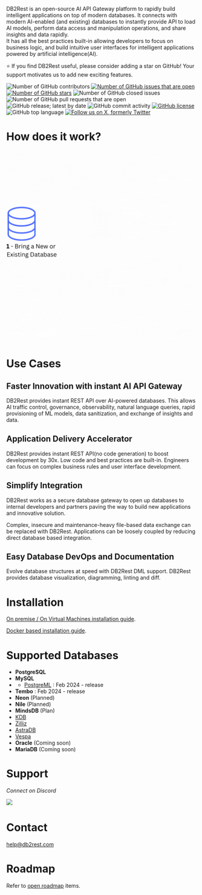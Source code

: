 DB2Rest is an open-source AI API Gateway platform to rapidly build intelligent applications on top of modern databases.
It connects with modern AI-enabled (and existing) databases to instantly provide API to load AI models, perform data access and manipulation operations, and share insights and data rapidly.  
It has all the best practices built-in allowing developers to focus on business logic, and build intuitive user interfaces for intelligent applications powered by artificial intelligence(AI).

:star: If you find DB2Rest useful, please consider adding a star on GitHub! Your support motivates us to add new exciting features.

![Number of GitHub contributors](https://img.shields.io/github/contributors/kdhrubo/db2rest)
[![Number of GitHub issues that are open](https://img.shields.io/github/issues/kdhrubo/db2rest)](https://github.com/kdhrubo/db2rest/issues)
[![Number of GitHub stars](https://img.shields.io/github/stars/kdhrubo/db2rest)](https://github.com/kdhrubo/db2rest/stargazers)
![Number of GitHub closed issues](https://img.shields.io/github/issues-closed/kdhrubo/db2rest)
![Number of GitHub pull requests that are open](https://img.shields.io/github/issues-pr-raw/kdhrubo/db2rest)
![GitHub release; latest by date](https://img.shields.io/github/v/release/kdhrubo/db2rest)
![GitHub commit activity](https://img.shields.io/github/commit-activity/m/kdhrubo/db2rest)
[![GitHub license](https://img.shields.io/github/license/kdhrubo/db2rest)](https://github.com/kdhrubo/db2rest)
![GitHub top language](https://img.shields.io/github/languages/top/kdhrubo/db2rest)
[![Follow us on X, formerly Twitter](https://img.shields.io/twitter/follow/db2rest?style=social)](https://twitter.com/db2rest)


# How does it work?

![DB2Rest- How it works?](assets/db2rest-how-it-works.gif "DB2Rest")


# Use Cases 

## Faster Innovation with instant AI API Gateway

DB2Rest provides instant REST API over AI-powered databases.  This allows AI traffic control, governance, observability, natural language queries, rapid provisioning of ML models, data sanitization, and exchange of insights and data.

## Application Delivery Accelerator
DB2Rest provides instant REST API(no code generation) to boost development by 30x. Low code and best practices are built-in. Engineers can focus on complex business rules and user interface development.  

## Simplify Integration
DB2Rest works as a secure database gateway to open up databases to internal developers and partners paving the way to build new applications and innovative solution.

Complex, insecure and maintenance-heavy file-based data exchange can be replaced with DB2Rest. Applications can be loosely coupled by reducing direct database based integration.


## Easy Database DevOps and Documentation
Evolve database structures at speed with DB2Rest DML support. DB2Rest provides database visualization, diagramming, linting and diff.


# Installation 

[On premise / On Virtual Machines installation guide](https://db2rest.com/docs/intro).

[Docker based installation guide](https://db2rest.com/docs/installation-running-with-docker).


# Supported Databases

- **PostgreSQL**
- **MySQL**
- - [PostgreML](https://postgresml.org/) : Feb 2024 - release
- **Tembo** : Feb 2024 - release
- **Neon** (Planned)
- **Nile** (Planned)
- **MindsDB** (Plan)
- [KDB](https://kdb.ai/)
- [Zilliz](https://zilliz.com/)
- [AstraDB](https://www.datastax.com/products/datastax-astra)
- [Vespa](https://vespa.ai/)
- **Oracle** (Coming soon)
- **MariaDB** (Coming soon)

# Support

*Connect on Discord*

[![](https://dcbadge.vercel.app/api/server/gytFPNW656?theme=discord)](https://discord.gg/gytFPNW656)



# Contact

<help@db2rest.com>

# Roadmap

Refer to [open roadmap](https://db2rest.com/roadmap/) items.
